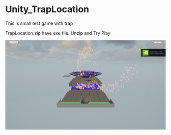 # Unity_TrapLocation
This is small test game with trap


TrapLocation.zip have exe file. Unzip and Try Play


![Screenshot](https://raw.githubusercontent.com/PavloKhyzhniak/Unity_TrapLocation/ac2692c9b2aabcdfc15e40605ba92ccbc61a9fb7/TrapLocation_01.png)
